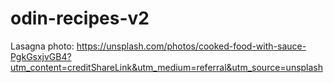 # odin-recipes-v2

Lasagna photo: https://unsplash.com/photos/cooked-food-with-sauce-PgkGsxjvGB4?utm_content=creditShareLink&utm_medium=referral&utm_source=unsplash